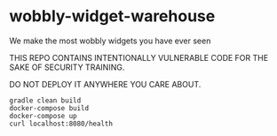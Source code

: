 # wobbly-widget-warehouse
We make the most wobbly widgets you have ever seen

THIS REPO CONTAINS INTENTIONALLY VULNERABLE CODE FOR THE SAKE OF SECURITY TRAINING.

DO NOT DEPLOY IT ANYWHERE YOU CARE ABOUT.

```
gradle clean build
docker-compose build
docker-compose up
curl localhost:8080/health
```
